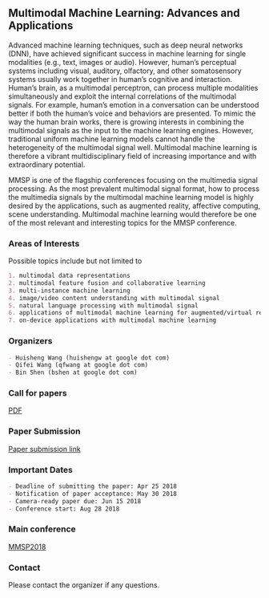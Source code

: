 ## Multimodal Machine Learning: Advances and Applications

Advanced machine learning techniques, such as deep neural networks (DNN), have achieved significant success in machine learning for single modalities (e.g., text, images or audio). However, human’s perceptual systems including visual, auditory, olfactory, and other somatosensory systems usually work together in human’s cognitive and interaction. Human’s brain, as a multimodal perceptron, can process multiple modalities simultaneously and exploit the internal correlations of the multimodal signals. For example, human’s emotion in a conversation can be understood better if both the human’s voice and behaviors are presented. To mimic the way the human brain works, there is growing interests in combining the multimodal signals as the input to the machine learning engines. However, traditional uniform machine learning models cannot handle the heterogeneity of the multimodal signal well. Multimodal machine learning is therefore a vibrant multidisciplinary field of increasing importance and with extraordinary potential.

MMSP is one of the flagship conferences focusing on the multimedia signal processing. As the most prevalent multimodal signal format, how to process the multimedia signals by the multimodal machine learning model is highly desired by the applications, such as augmented reality, affective computing, scene understanding. Multimodal machine learning would
therefore be one of the most relevant and interesting topics for the MMSP conference.

### Areas of Interests
Possible topics include but not limited to
```markdown
1. multimodal data representations
2. multimodal feature fusion and collaborative learning
3. multi-instance machine learning
4. image/video content understanding with multimodal signal
5. natural language processing with multimodal signal
6. applications of multimodal machine learning for augmented/virtual reality
7. on-device applications with multimodal machine learning
```

### Organizers
```markdown
- Huisheng Wang (huishengw at google dot com)
- Qifei Wang (qfwang at google dot com)
- Bin Shen (bshen at google dot com)
```

### Call for papers

[PDF](https://github.com/wangqifei/MMSP2018_MMML/edit/master/cfp_mmml_mmsp2018.pdf)

### Paper Submission
[Paper submission link](https://www.ece.ubc.ca/~mmsp2018/submission)

### Important Dates

```markdown
- Deadline of submitting the paper: Apr 25 2018
- Notification of paper acceptance: May 30 2018
- Camera-ready paper due: Jun 15 2018
- Conference start: Aug 28 2018
```

### Main conference

[MMSP2018](https://www.ece.ubc.ca/~mmsp2018/)

### Contact

Please contact the organizer if any questions.
